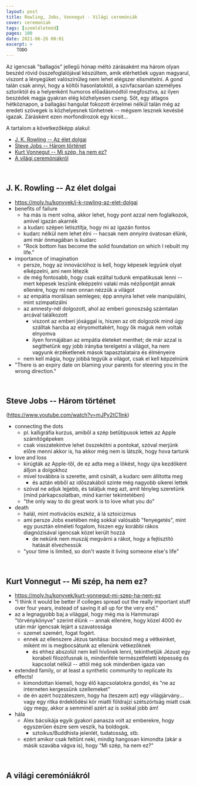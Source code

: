 ```yaml
---
layout: post
title: Rowling, Jobs, Vonnegut - Világi ceremóniák
cover: ceremoniak
tags: [szemléletmód]
pages: 100
date: 2021-06-26 00:01
excerpt: >
    TODO
---
```



Az igencsak "ballagós" jellegű hónap méltó zárásaként ma három olyan beszéd rövid összefoglalójával készültem, amik elérhetőek ugyan magyarul, viszont a lényegüket valószínűleg nem lehet elégszer elismételni.
A gond talán csak annyi, hogy a költői hasonlatoktól, a szívfacsaróan személyes sztoriktól és a helyenként humoros előadásmódtól megfosztva, az ilyen beszédek magja gyakran elég közhelyesen cseng.
Sőt, egy átlagos hétköznapon, a ballagási hangulat fokozott érzelmei nélkül talán még az eredeti szövegek is közhelyesnek tűnhetnek -- mégsem lesznek kevésbé igazak.
Zárásként ezen morfondírozok egy kicsit...

A tartalom a következőképp alakul:

- [J. K. Rowling -- Az élet dolgai](#rowling)
- [Steve Jobs -- Három történet](#jobs)
- [Kurt Vonnegut -- Mi szép, ha nem ez?](#vonnegut)
- [A világi ceremóniákról](#ceremoniak)

<br>












## <a name="rowling"></a>J. K. Rowling -- Az élet dolgai

- https://moly.hu/konyvek/j-k-rowling-az-elet-dolgai
- benefits of failure
    - ha más is ment volna, akkor lehet, hogy pont azzal nem foglalkozok, amivel igazán akarnék
    - a kudarc szépen letisztítja, hogy mi az igazán fontos
    - kudarc nélkül nem lehet élni -- hacsak nem *annyira* óvatosan élünk, ami már önmagában is kudarc
    - "Rock bottom has become the solid foundation on which I rebuilt my life."
- importance of imagination
    - persze, hogy az innovációhoz is kell, hogy képesek legyünk olyat elképzelni, ami nem létezik
    - de még fontosabb, hogy csak ezáltal tudunk empatikusak lenni -- mert képesek leszünk elképzelni valaki más nézőpontját annak ellenére, hogy mi nem onnan nézzük a világot
    - az empátia morálisan semleges; épp annyira lehet vele manipulálni, mint szimpatizálni
    - az amnesty-nél dolgozott, ahol az emberi gonoszság számtalan arcával találkozott
        - viszont az emberi jósággal is, hiszen az ott dolgozók mind úgy szálltak harcba az elnyomottakért, hogy ők maguk nem voltak elnyomva
        - ilyen formájában az empátia életeket menthet; de már azzal is segíthetünk egy jobb irányba terelgetni a világot, ha nem vagyunk érzéketlenek mások tapasztalataira és élményeire
    - nem kell mágia, hogy jobbá tegyük a világot, csak el kell képzelnünk
- "There is an expiry date on blaming your parents for steering you in the wrong direction."

<br>












## <a name="jobs"></a>Steve Jobs -- Három történet

(https://www.youtube.com/watch?v=mJPy2tC1lnk)
- connecting the dots
    - pl. kalligráfia kurzus, amiből a szép betűtípusok lettek az Apple számítógépeken
    - csak visszatekintve lehet összekötni a pontokat, szóval merjünk előre menni akkor is, ha akkor még nem is látszik, hogy hova tartunk
- love and loss
    - kirúgták az Apple-től, de ez adta meg a lökést, hogy újra kezdőként álljon a dolgokhoz
    - mivel továbbra is szerette, amit csinált, a kudarc sem állította meg
        - és aztán ebből az időszakából szinte még nagyobb sikerei lettek
    - szóval ne adjuk lejjebb, és találjuk meg azt, amit tényleg szeretünk (mind párkapcsolatban, mind karrier tekintetében)
    - "the only way to do great work is to love what you do"
- death
    - halál, mint motivációs eszköz, á lá sztoicizmus
    - ami persze Jobs esetében még sokkal valósabb "fenyegetés", mint egy pusztán elméleti fogalom, hiszen egy korábbi rákos diagnózisával igencsak közel került hozzá
        - de nekünk nem muszáj megvárni a rákot, hogy a fejtisztító hatását élvezhessük
    - "your time is limited, so don't waste it living someone else's life"

<br>











## <a name="vonnegut"></a>Kurt Vonnegut -- Mi szép, ha nem ez?

- https://moly.hu/konyvek/kurt-vonnegut-mi-szep-ha-nem-ez
- “I think it would be better if colleges spread out the really important stuff over four years, instead of saving it all up for the very end."
- az a legnagyobb baj a világgal, hogy még ma is Hammurapi "törvénykönyve" szerint élünk -- annak ellenére, hogy közel 4000 év után már igencsak lejárt a szavatossága
    - szemet szemért, fogat fogért.
    - ennek az ellenszere Jézus tanítása: bocsásd meg a vétkeinket, miként mi is megbocsátunk az ellenünk vétkezőknek
        - és ehhez abszolút nem kell hívőnek lenni, tekinthetjük Jézust egy korabeli filozófusnak is, mindenféle természetfeletti képesség és kapcsolat nélkül -- attól még sok mindenben igaza van
- extended family, or at least a synthetic community to replicate its effects!
    - kimondottan kiemeli, hogy élő kapcsolatokra gondol, és "ne az interneten kergessünk szellemeket"
    - de én azért hozzáteszem, hogy ha (teszem azt) egy világjárvány... vagy egy ritka érdeklődési kör miatti földrajzi szétszórtság miatt csak úgy megy, akkor a semminél azért az is sokkal jobb ám!
- hála 
    - Alex bácsikája egyik gyakori panasza volt az emberekre, hogy egyszerűen észre sem veszik, ha boldogok.
        - sztoikus/Buddhista jelenlét, tudatosság, stb.
    - ezért amikor csak feltűnt neki, mindig hangosan kimondta (akár a másik szavába vágva is), hogy "Mi szép, ha nem ez?"

<br>










## <a name="ceremoniak"></a>A világi ceremóniákról

